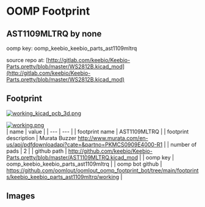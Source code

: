 # OOMP Footprint  
## AST1109MLTRQ  by none  
  
oomp key: oomp_keebio_keebio_parts_ast1109mltrq  
  
source repo at: [http://gitlab.com/keebio/Keebio-Parts.pretty/blob/master/WS2812B.kicad_mod](http://gitlab.com/keebio/Keebio-Parts.pretty/blob/master/WS2812B.kicad_mod)  
## Footprint  
  
[![working_kicad_pcb_3d.png](working_kicad_pcb_3d_600.png)](working_kicad_pcb_3d.png)  
  
[![working.png](working_600.png)](working.png)  
| name | value | 
| --- | --- | 
| footprint name | AST1109MLTRQ | 
| footprint description | Murata Buzzer http://www.murata.com/en-us/api/pdfdownloadapi?cate=&partno=PKMCS0909E4000-R1 | 
| number of pads | 2 | 
| github path | http://github.com/keebio/Keebio-Parts.pretty/blob/master/AST1109MLTRQ.kicad_mod | 
| oomp key | oomp_keebio_keebio_parts_ast1109mltrq | 
| oomp bot github | https://github.com/oomlout/oomlout_oomp_footprint_bot/tree/main/footprints/keebio_keebio_parts_ast1109mltrq/working | 
## Images  
